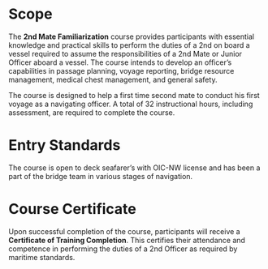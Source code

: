 # Scope

The **2nd Mate Familiarization** course provides participants with essential knowledge and practical skills to perform the duties of a 2nd on board a vessel required to assume the responsibilities of a 2nd Mate or Junior Officer aboard a vessel. The course intends to develop an officer’s capabilities in passage planning, voyage reporting, bridge resource management, medical chest management, and general safety.

The course is designed to help a first time second mate to conduct his first voyage as a navigating officer. A total of 32 instructional hours, including assessment, are required to complete the course.

# Entry Standards

The course is open to deck seafarer’s with OIC-NW license and has been a part of the bridge team in various stages of navigation.

# Course Certificate

Upon successful completion of the course, participants will receive a **Certificate of Training Completion**. This certifies their attendance and competence in performing the duties of a 2nd Officer as required by maritime standards.
